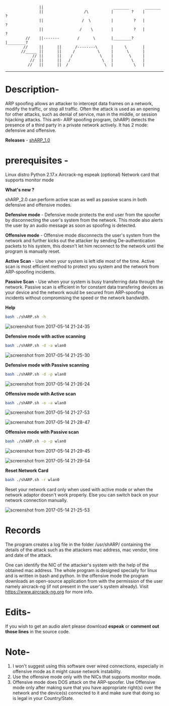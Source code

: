 
                   ||                               _______       _______          
                   ||                  /\          |        ?    |        ?     
                   ||                 /  \         |         ?   |         ?    
                   ||                /    \        |         ?   |         ?    
             //    ||-------        /      \       |________?    |________?     
            //     ||      ||      /--------\      |     \       |              
           //_____ ||      ||     /          \     |      \      |              
                // ||      ||    /            \    |       \     |             
               //  ||      ||   /              \   |        \    |             
              //   ||      ||  /                \  |         \   |             
 ____________________________________________________________________________________	  		   
				       		                       
 



# Description-

ARP spoofing allows an attacker to intercept data frames on a network, modify the traffic, or stop all traffic. Often the attack is used as an opening for other attacks, such as denial of service, man in the middle, or session hijacking attacks. This anti- ARP spoofing program, (shARP) detects the presence of a third party in a private network actively. It has 2 mode: defensive and offensive. 

**Releases** - [shARP_1.0](https://github.com/europa502/shARP/releases/tag/v1.0)

# prerequisites -

Linux distro
Python 2.17.x
Aircrack-ng
espeak (optional)
Network card that supports monitor mode

**What's new ?**

shARP_2.0 can perform active scan as well as passive scans in both defensive and offensive modes.

**Defensive mode** - Defensive mode protects the end user from the spoofer by disconnecting the user's system from the network. This mode also alerts the user by an audio message as soon as spoofing is detected. 

**Offensive mode** - Offensive mode disconnects the user's system from the network and further kicks out the attacker by sending De-authentication packets to his system, this doesn't let him reconnect to the network until the program is manually reset. 

**Active Scan** - Use when your system is left idle most of the time. Active scan is most efficient method to protect you system and the network from ARP-spoofing incidents.

**Passive Scan** - Use when your system is busy transferring data through the network. Passive scan is efficient in for constant data transfering devices as your device and the network would be secured from ARP-spoofing incidents without compromising the speed or the network bandwidth.

**Help**
```bash
bash ./shARP.sh -h
```
![screenshot from 2017-05-14 21-24-35](https://cloud.githubusercontent.com/assets/26405791/26035852/2deac44c-38f1-11e7-9782-1b99456ae6a5.png)

**Defensive mode with active scanning**
```bash 
bash ./shARP.sh -d -a wlan0
```
![screenshot from 2017-05-14 21-25-30](https://cloud.githubusercontent.com/assets/26405791/26035891/c04506d6-38f1-11e7-8cbb-3a2a3a7cf500.png)
 

**Defensive mode with Passive scanning**

```bash
bash ./shARP.sh -d -p wlan0

```

![screenshot from 2017-05-14 21-26-24](https://cloud.githubusercontent.com/assets/26405791/26035897/d38c33ea-38f1-11e7-8bcf-68e5900f02d4.png)

**Offensive mode with Active scan**
```bash
bash ./shARP.sh -o -a wlan0
```
![screenshot from 2017-05-14 21-27-53](https://cloud.githubusercontent.com/assets/26405791/26035913/32030688-38f2-11e7-99c2-6cfc8cf41f9f.png)

![screenshot from 2017-05-14 21-28-47](https://cloud.githubusercontent.com/assets/26405791/26035922/41b40fbe-38f2-11e7-937d-c94e96bf6ccf.png)

**Offensive mode with Passive scan**
```bash
bash ./shARP.sh -o -p wlan0
```

![screenshot from 2017-05-14 21-29-45](https://cloud.githubusercontent.com/assets/26405791/26035927/48b349ec-38f2-11e7-843d-e564fdd4a129.png)

![screenshot from 2017-05-14 21-29-54](https://cloud.githubusercontent.com/assets/26405791/26035931/5943b40e-38f2-11e7-9513-b4b5926f7d9b.png)


**Reset Network Card** 
```bash 
bash ./shARP.sh -r wlan0
```

Reset your network card only when used with active mode or when the network adaptor doesn't work properly. Else you can switch back on your network connection manually.

![screenshot from 2017-05-14 21-25-53](https://cloud.githubusercontent.com/assets/26405791/26035935/6aa653be-38f2-11e7-93a4-eae4e22afbf9.png)


# Records

The program creates a log file in the folder /usr/shARP/ containing the details of the attack such as the attackers mac address, mac vendor, time and date of the attack. 

One can identify the NIC of the attacker's system with the help of the obtained mac address. The whole program is designed specially for linux and is written in bash and python. In the offensive mode the program downloads an open-source application from with the permission of the user namely aircrack-ng (if not present in the user's system already). Visit https://www.aircrack-ng.org for more info.

# Edits-
If you wish to get an audio alert please download **espeak** or **comment out those lines** in the source code.


# Note-

1. I won't suggest using this software over wired connections, especially in offensive mode as it might cause network instability.
2. Use the offensive mode only with the NICs that supports monitor mode.
3. Offensive mode does DOS attack on the ARP-spoofer. Use Offensive mode only after making sure that you have appropriate right(s) over the network and the device(s) connected to it and make sure that doing so is legal in your Country/State.

